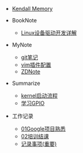 * [Kendall Memory](/README.md)


* BookNote
  * [Linux设备驱动开发详解](/读书笔记/Linux设备驱动开发详解.md)

* MyNote

  * [git笔记](/学习笔记/git笔记.md)
  * [vim插件配置](/学习笔记/vim插件配置.md)
  * [ZDNote](/学习笔记/ZDNote.md)

* Summarize
  * [kernel启动流程](/知识点/kernel启动流程.md)
  * [学习GPIO](知识点总结/学习GPIO.md)
  
* 工作记录
  * [01Google项目熟悉](/工作记录/01Google项目熟悉.md)
  * [02培训结课](/工作记录/02培训结课.md)
  * [记录事项(重要)](/工作记录/记录事项(重要).md)